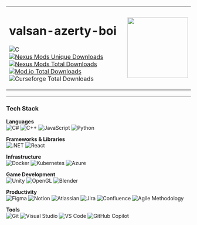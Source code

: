 
<table>
<tr>
<td>

# valsan-azerty-boi
![C](https://img.shields.io/badge/Yet%20another%20developper-000000?style=for-the-badge)
<br>
[![Nexus Mods Unique Downloads](https://img.shields.io/badge/Nexus%20Mods%20Unique%20Downloads-125%20k-green)](https://next.nexusmods.com/profile/bibsan)
[![Nexus Mods Total Downloads](https://img.shields.io/badge/Nexus%20Mods%20Total%20Downloads-282%20k-green)](https://next.nexusmods.com/profile/bibsan)
[![Mod.io Total Downloads](https://img.shields.io/badge/Mod%2Eio%20Total%20Downloads-5%2E9%20M-blue)](https://mod.io/u/bib-qwerty-san)
![Curseforge Total Downloads](https://img.shields.io/badge/Curseforge%20Total%20Downloads-1%20k-orange)
</td>
<td>

<img src="https://i.imgur.com/LIxzSka.png" width="165"/>

</td>
</tr>
</table>

---

### **Tech Stack**

**Languages**  
![C#](https://img.shields.io/badge/C%23-239120?style=for-the-badge&logo=c-sharp&logoColor=white) ![C++](https://img.shields.io/badge/C++-00599C?style=for-the-badge&logo=c%2B%2B&logoColor=white) ![JavaScript](https://img.shields.io/badge/JavaScript-F7DF1E?style=for-the-badge&logo=javascript&logoColor=black) ![Python](https://img.shields.io/badge/Python-3776AB?style=for-the-badge&logo=python&logoColor=white) 

**Frameworks & Libraries**  
![.NET](https://img.shields.io/badge/.NET-512BD4?style=for-the-badge&logo=dotnet&logoColor=white) ![React](https://img.shields.io/badge/React-20232A?style=for-the-badge&logo=react&logoColor=61DAFB)

**Infrastructure**  
![Docker](https://img.shields.io/badge/Docker-2496ED?style=for-the-badge&logo=docker&logoColor=white) ![Kubernetes](https://img.shields.io/badge/Kubernetes-326CE5?style=for-the-badge&logo=kubernetes&logoColor=white) ![Azure](https://img.shields.io/badge/Azure-0078D4?style=for-the-badge&logo=microsoftazure&logoColor=white)

**Game Development**  
![Unity](https://img.shields.io/badge/Unity-000000?style=for-the-badge&logo=unity&logoColor=white) ![OpenGL](https://img.shields.io/badge/OpenGL-5586A4?style=for-the-badge&logo=opengl&logoColor=white) ![Blender](https://img.shields.io/badge/Blender-F5792A?style=for-the-badge&logo=blender&logoColor=white)

**Productivity**  
![Figma](https://img.shields.io/badge/Figma-F24E1E?style=for-the-badge&logo=figma&logoColor=white) ![Notion](https://img.shields.io/badge/Notion-000000?style=for-the-badge&logo=notion&logoColor=white) ![Atlassian](https://img.shields.io/badge/Atlassian-0052CC?style=for-the-badge&logo=atlassian&logoColor=white) ![Jira](https://img.shields.io/badge/Jira-0052CC?style=for-the-badge&logo=jira&logoColor=white) ![Confluence](https://img.shields.io/badge/Confluence-172B4D?style=for-the-badge&logo=confluence&logoColor=white) ![Agile Methodology](https://img.shields.io/badge/Agile%20Methodology-008C45?style=for-the-badge)

**Tools**  
![Git](https://img.shields.io/badge/Git-F05032?style=for-the-badge&logo=git&logoColor=white) ![Visual Studio](https://img.shields.io/badge/Visual%20Studio-5C2D91?style=for-the-badge&logo=visualstudio&logoColor=white) ![VS Code](https://img.shields.io/badge/VS%20Code-007ACC?style=for-the-badge&logo=visualstudiocode&logoColor=white) ![GitHub Copilot](https://img.shields.io/badge/GitHub%20Copilot-000000?style=for-the-badge&logo=github&logoColor=white)
